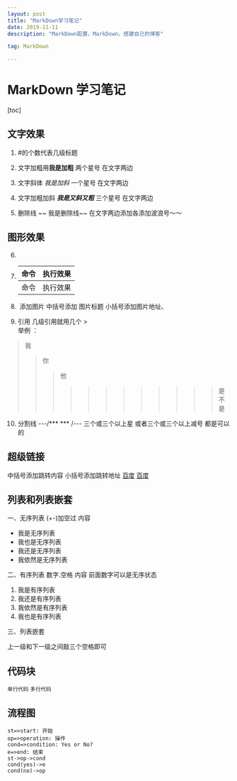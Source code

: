 ```yaml
---
layout: post
title: "MarkDown学习笔记"
date: 2019-11-11 
description: "MarkDown配置，MarkDown，搭建自己的博客"

tag: MarkDown

---
```


















# MarkDown 学习笔记

[toc]

## 文字效果 
1. #的个数代表几级标题

2. 文字加粗用**我是加粗**  两个星号 在文字两边

3. 文字斜体  *我是加斜*  一个星号 在文字两边

4. 文字加粗加斜   ***我是又斜又粗***  三个星号 在文字两边

5. 删除线   ~~ 我是删除线~~   在文字两边添加各添加波浪号～～

## 图形效果

6. 

7. 命令| 执行效果
     ----|------
     命令|执行效果

 8. ![]() 添加图片  中括号添加 图片标题 小括号添加图片地址、

 9.  引用  几级引用就用几个 >    
 举例   ：
  >  我
  >  > 你 
  >  >   >   他
  >  >   >
  >  >   >   >  >  >  >  >  >  >  >  >是不是
  >  >   >   >  >  >  >  >  >  >  >  >

10. 分割线  ---/***     *** /---   三个或三个以上星 或者三个或三个以上减号  都是可以的  


## 超级链接
[]() 中括号添加跳转内容   小括号添加跳转地址
[百度](https://www.baidu.com)
<a href="https://www.baidu.com" taget="_blank"> 百度</a>

## 列表和列表嵌套

一、无序列表 (+-)加空过 内容
- 我是无序列表
- 我也是无序列表
- 我还是无序列表
- 我依然是无序列表

二、有序列表 数字.空格 内容 前面数字可以是无序状态
1. 我是有序列表    
2. 我还是有序列表
3. 我依然是有序列表
6. 我也是有序列表

三、列表嵌套

上一级和下一级之间敲三个空格即可


## 代码块

`单行代码`
``` 多行代码 ```



## 流程图

```flow
st=>start: 开始
op=>operation: 操作
cond=>condition: Yes or No?
e=>end: 结束
st->op->cond
cond(yes)->e
cond(no)->op
```


